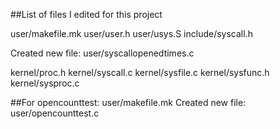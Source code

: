 ##List of files I edited for this project

user/makefile.mk
user/user.h
user/usys.S
include/syscall.h

Created new file: user/syscallopenedtimes.c

kernel/proc.h
kernel/syscall.c
kernel/sysfile.c
kernel/sysfunc.h
kernel/sysproc.c


##For opencounttest:
user/makefile.mk
Created new file: user/opencounttest.c
